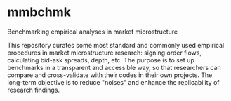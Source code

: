 # mmbchmk
Benchmarking empirical analyses in market microstructure

This repository curates some most standard and commonly used empirical procedures in market microstructure research: signing order flows, calculating bid-ask spreads, depth, etc.
The purpose is to set up benchmarks in a transparent and accessible way, so that researchers can compare and cross-validate with their codes in their own projects.
The long-term objective is to reduce "noises" and enhance the replicability of research findings.
